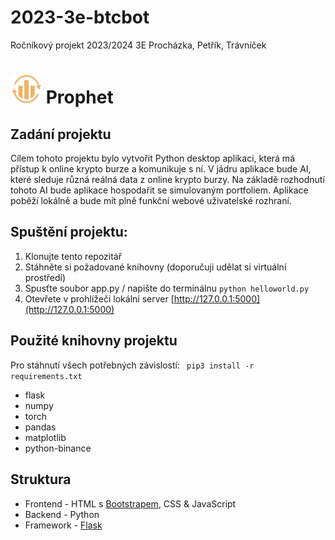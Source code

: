 # 2023-3e-btcbot
Ročníkový projekt 2023/2024 3E Procházka, Petřík, Trávníček  

# <img src="static/img/Logo.png" alt="drawing" style="width:50px;"/>  Prophet

## Zadání projektu
Cílem tohoto projektu bylo vytvořit Python desktop aplikaci, která má přístup k online krypto burze a komunikuje s ní. V jádru aplikace bude AI, které sleduje různá reálná data z online krypto burzy. Na základě rozhodnutí tohoto AI bude aplikace hospodařit se simulovaným portfoliem. Aplikace poběží lokálně a bude mít plně funkční webové uživatelské rozhraní.

## Spuštění projektu:
1. Klonujte tento repozitář
2. Stáhněte si požadované knihovny (doporučuji udělat si virtuální prostředí)
3. Spusťte soubor app.py / napište do terminálnu ``` python helloworld.py ```
4. Otevřete v prohlížeči lokální server [http://127.0.0.1:5000](http://127.0.0.1:5000)

## Použité knihovny projektu
Pro stáhnutí všech potřebných závislostí:
```  pip3 install -r requirements.txt  ``` 

- flask
- numpy
- torch
- pandas
- matplotlib
- python-binance

## Struktura 
-  Frontend - HTML s  [Bootstrapem](https://getbootstrap.com/docs/5.0), CSS & JavaScript
-  Backend - Python
-  Framework - [Flask](https://flask.palletsprojects.com/en/3.0.x/)
